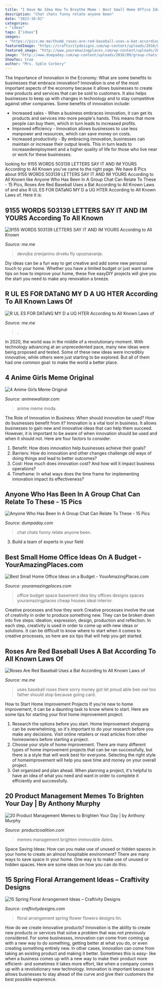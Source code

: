 ```yaml
---
title: "I Have No Idea How To Breathe Meme : Best Small Home Office Ideas On A Budget"
description: "Chat chats funny relate anyone been"
date: "2023-10-01"
categories:
- "ideas"
tags: ["ideas"]
images:
- "https://pics.me.me/thumb_roses-are-red-baseball-uses-a-bat-according-to-all-63460264.png"
featuredImage: "https://craftivitydesigns.com/wp-content/uploads/2016/03/tin-pail.jpg"
featured_image: "http://www.youramazingplaces.com/wp-content/uploads/2015/03/traditional-home-office-1.jpg"
image: "http://www.dumpaday.com/wp-content/uploads/2016/09/group-chats-1.jpg"
ShowToc: true
author: "Mrs. Syble Corkery"
---
```



The Importance of Innovation in the Economy: What are some benefits to businesses that embrace innovation?
Innovation is one of the most important aspects of the economy because it allows businesses to create new products and services that can be sold to customers. It also helps businesses to keep up with changes in technology and to stay competitive against other companies. Some benefits of innovation include: 
- Increased sales - When a business embraces innovation, it can get its products and services into more people's hands. This means that more people can buy them, which in turn leads to increased profits. 
- Improved efficiency - Innovation allows businesses to use less manpower and resources, which can save money on costs. 
- Increased productivity - By embracing innovation, businesses can maintain or increase their output levels. This in turn leads to increasedemployment and a higher quality of life for those who live near or work for these businesses.

	

		
looking for 9155 WORDS 503139 LETTERS SAY IT AND IM YOURS According to All Known you've came to the right page. We have 8 Pics about 9155 WORDS 503139 LETTERS SAY IT AND IM YOURS According to All Known like Anyone Who Has Been In A Group Chat Can Relate To These - 15 Pics, Roses Are Red Baseball Uses a Bat According to All Known Laws of and also R UL ES FOR DATaNG MY D a UG HTER According to All Known Laws of. Here it is:
		
    
## 9155 WORDS 503139 LETTERS SAY IT AND IM YOURS According To All Known

<img loading=lazy src="https://pics.me.me/9-155-words-50-3139-letters-say-it-and-im-yours-according-67330483.png" onerror="this.onerror=null;this.src='https://tse2.mm.bing.net/th?id=OIP.83DbjMd8w8DAPHkfLrngOAHaf-&amp;pid=15.1';" alt="9155 WORDS 503139 LETTERS SAY IT AND IM YOURS According to All Known">

_Source: me.me_

>devojka zrenjaninu drvetu fly upoznavanje. 

	

Diy ideas can be a fun way to get creative and add some new personal touch to your home. Whether you have a limited budget or just want some tips on how to improve your home, these five easyDIY projects will give you the start you need to make any renovation a breeze.

    
## R UL ES FOR DATaNG MY D A UG HTER According To All Known Laws Of

<img loading=lazy src="https://pics.me.me/thumb_r-ul-es-for-datang-my-d-a-ug-hter-62847595.png" onerror="this.onerror=null;this.src='https://tse1.mm.bing.net/th?id=OIP.lXD-Rtoo64hyTb-REkK9xQAAAA&amp;pid=15.1';" alt="R UL ES FOR DATaNG MY D a UG HTER According to All Known Laws of">

_Source: me.me_

>. 

	

In 2020, the world was in the middle of a revolutionary moment. With technology advancing at an unprecedented pace, many new ideas were being proposed and tested. Some of these new ideas were incredibly innovative, while others were just starting to be explored. But all of them had one common goal: to make the world a better place.

    
## 4 Anime Girls Meme Original

<img loading=lazy src="https://i.pinimg.com/originals/19/06/e8/1906e8b4f736404d7f35861794909d89.jpg" onerror="this.onerror=null;this.src='https://tse4.mm.bing.net/th?id=OIP.c7EoUhF9qWXJtEbGyPjMAgHaLP&amp;pid=15.1';" alt="4 Anime Girls Meme Original">

_Source: animewallstar.com_

>anime meme moda. 

	

The Role of Innovation in Business: When should innovation be used? How do businesses benefit from it?
Innovation is a vital tool in business. It allows businesses to gain new and innovative ideas that can help them succeed. However, it is important to be aware of when innovation should be used and when it should not. Here are four factors to consider:
1. Benefit: How does innovation help businesses achieve their goals?
2. Barriers: How do innovation and other changes challenge old ways of doing things and lead to better outcomes?
3. Cost: How much does innovation cost? And how will it impact business operations? 
4. Timeframe: In what ways does the time frame for implementing innovation impact its effectiveness?

    
## Anyone Who Has Been In A Group Chat Can Relate To These - 15 Pics

<img loading=lazy src="http://www.dumpaday.com/wp-content/uploads/2016/09/group-chats-1.jpg" onerror="this.onerror=null;this.src='https://tse1.mm.bing.net/th?id=OIP.Ok4DgXpXFx29En10fyYDPwHaHX&amp;pid=15.1';" alt="Anyone Who Has Been In A Group Chat Can Relate To These - 15 Pics">

_Source: dumpaday.com_

>chat chats funny relate anyone been. 

	

3. Build a team of experts in your field 

    
## Best Small Home Office Ideas On A Budget - YourAmazingPlaces.com

<img loading=lazy src="http://www.youramazingplaces.com/wp-content/uploads/2015/03/traditional-home-office-1.jpg" onerror="this.onerror=null;this.src='https://tse4.mm.bing.net/th?id=OIP.VLcN9IJC0sJb9VUgV2Oj7AHaF1&amp;pid=15.1';" alt="Best Small Home Office Ideas on a Budget - YourAmazingPlaces.com">

_Source: youramazingplaces.com_

>office budget space basement idea tiny offices designs spaces youramazingplaces cheap houses ideal interior. 

	

Creative processes and how they work
Creative processes involve the use of creativity in order to produce something new. They can be broken down into five steps: ideation, expression, design, production and reflection. In each step, creativity is used in order to come up with new ideas or solutions. It can be difficult to know where to start when it comes to creative processes, so here are six tips that will help you get started.

    
## Roses Are Red Baseball Uses A Bat According To All Known Laws Of

<img loading=lazy src="https://pics.me.me/thumb_roses-are-red-baseball-uses-a-bat-according-to-all-63460264.png" onerror="this.onerror=null;this.src='https://tse4.mm.bing.net/th?id=OIP.CS0uwgbL-zc6Qow3zh_BfAAAAA&amp;pid=15.1';" alt="Roses Are Red Baseball Uses a Bat According to All Known Laws of">

_Source: me.me_

>uses baseball roses there sorry money got let proud able bee owl too father should stop because going card. 

	

How to Start Home Improvement Projects
If you're new to home improvement, it can be a daunting task to know where to start. Here are some tips for starting your first home improvement project: 
1. Research the options before you start. Home Improvement shopping can be overwhelming, so it's important to do your research before you make any decisions. Visit online retailers or read articles from other homeowners before starting a project. 
2. Choose your style of home improvement. There are many different types of home improvement projects that can be ran successfully, but there is a style that will work best for everyone. Selecting the right style of homeimprovement will help you save time and money on your overall project. 
3. Get organized and plan ahead. When planning a project, it's helpful to have an idea of what you need and want in order to complete it efficiently and successfully.

    
## 20 Product Management Memes To Brighten Your Day | By Anthony Murphy

<img loading=lazy src="https://miro.medium.com/max/2002/1*iurdlWrcL4iaOVnFIkY1Tw.jpeg" onerror="this.onerror=null;this.src='https://tse3.mm.bing.net/th?id=OIP.Lu57rF0h8JOYrksVXpysPQHaOL&amp;pid=15.1';" alt="20 Product Management Memes to Brighten Your Day | by Anthony Murphy">

_Source: productcoalition.com_

>memes management brighten immovable dates. 

	

Space Saving Ideas: How can you make use of unused or hidden spaces in your home to create an almost hospitable environment?
There are many ways to save space in your home. One way is to make use of unused or hidden spaces. Here are some ideas on how you can do this.

    
## 15 Spring Floral Arrangement Ideas – Craftivity Designs

<img loading=lazy src="https://craftivitydesigns.com/wp-content/uploads/2016/03/tin-pail.jpg" onerror="this.onerror=null;this.src='https://tse2.mm.bing.net/th?id=OIP.am6cHiND7eFOX3bg_PRdtwHaLH&amp;pid=15.1';" alt="15 Spring Floral Arrangement Ideas – Craftivity Designs">

_Source: craftivitydesigns.com_

>floral arrangement spring flower flowers designs tin. 

	

How do we create innovative products?
Innovation is the ability to create new products or services that solve a problem that was not previously considered. For some businesses, innovation can come from coming up with a new way to do something, getting better at what you do, or even creating something entirely new. In other cases, innovation can come from taking an existing product and making it better. Sometimes this is easy- like when a business comes up with a new way to make their product more efficient- and sometimes it takes more effort, like when a company comes up with a revolutionary new technology. Innovation is important because it allows businesses to stay ahead of the curve and give their customers the best possible experience.

